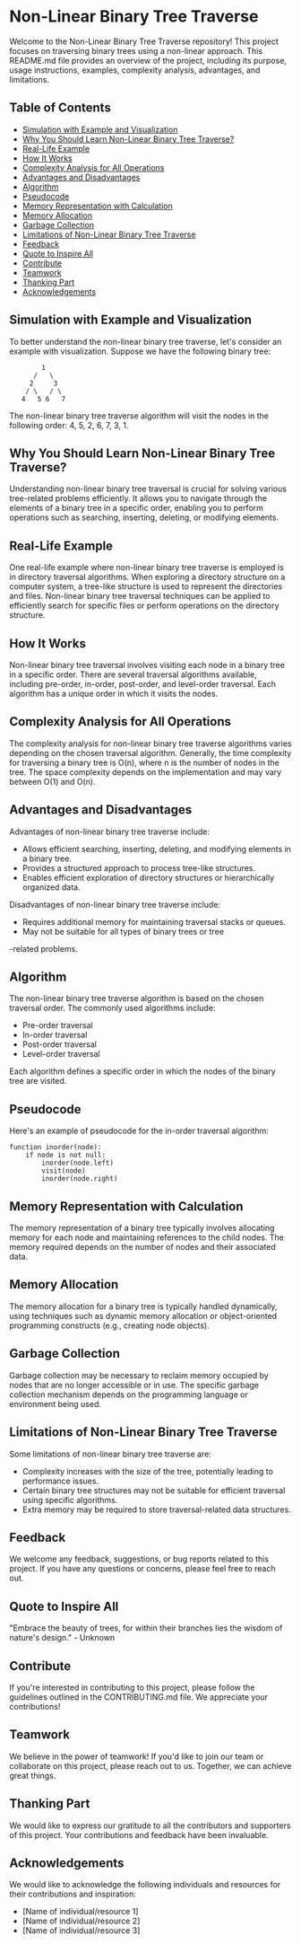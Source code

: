 # Non-Linear Binary Tree Traverse

Welcome to the Non-Linear Binary Tree Traverse repository! This project focuses on traversing binary trees using a non-linear approach. This README.md file provides an overview of the project, including its purpose, usage instructions, examples, complexity analysis, advantages, and limitations.

## Table of Contents
- [Simulation with Example and Visualization](#simulation-with-example-and-visualization)
- [Why You Should Learn Non-Linear Binary Tree Traverse?](#why-you-should-learn-non-linear-binary-tree-traverse)
- [Real-Life Example](#real-life-example)
- [How It Works](#how-it-works)
- [Complexity Analysis for All Operations](#complexity-analysis-for-all-operations)
- [Advantages and Disadvantages](#advantages-and-disadvantages)
- [Algorithm](#algorithm)
- [Pseudocode](#pseudocode)
- [Memory Representation with Calculation](#memory-representation-with-calculation)
- [Memory Allocation](#memory-allocation)
- [Garbage Collection](#garbage-collection)
- [Limitations of Non-Linear Binary Tree Traverse](#limitations-of-non-linear-binary-tree-traverse)
- [Feedback](#feedback)
- [Quote to Inspire All](#quote-to-inspire-all)
- [Contribute](#contribute)
- [Teamwork](#teamwork)
- [Thanking Part](#thanking-part)
- [Acknowledgements](#acknowledgements)

## Simulation with Example and Visualization

To better understand the non-linear binary tree traverse, let's consider an example with visualization. Suppose we have the following binary tree:

```
        1
      /   \
     2     3
    / \   / \
   4   5 6   7
```

The non-linear binary tree traverse algorithm will visit the nodes in the following order: 4, 5, 2, 6, 7, 3, 1.

## Why You Should Learn Non-Linear Binary Tree Traverse?

Understanding non-linear binary tree traversal is crucial for solving various tree-related problems efficiently. It allows you to navigate through the elements of a binary tree in a specific order, enabling you to perform operations such as searching, inserting, deleting, or modifying elements.

## Real-Life Example

One real-life example where non-linear binary tree traverse is employed is in directory traversal algorithms. When exploring a directory structure on a computer system, a tree-like structure is used to represent the directories and files. Non-linear binary tree traversal techniques can be applied to efficiently search for specific files or perform operations on the directory structure.

## How It Works

Non-linear binary tree traversal involves visiting each node in a binary tree in a specific order. There are several traversal algorithms available, including pre-order, in-order, post-order, and level-order traversal. Each algorithm has a unique order in which it visits the nodes.

## Complexity Analysis for All Operations

The complexity analysis for non-linear binary tree traverse algorithms varies depending on the chosen traversal algorithm. Generally, the time complexity for traversing a binary tree is O(n), where n is the number of nodes in the tree. The space complexity depends on the implementation and may vary between O(1) and O(n).

## Advantages and Disadvantages

Advantages of non-linear binary tree traverse include:
- Allows efficient searching, inserting, deleting, and modifying elements in a binary tree.
- Provides a structured approach to process tree-like structures.
- Enables efficient exploration of directory structures or hierarchically organized data.

Disadvantages of non-linear binary tree traverse include:
- Requires additional memory for maintaining traversal stacks or queues.
- May not be suitable for all types of binary trees or tree

-related problems.

## Algorithm

The non-linear binary tree traverse algorithm is based on the chosen traversal order. The commonly used algorithms include:
- Pre-order traversal
- In-order traversal
- Post-order traversal
- Level-order traversal

Each algorithm defines a specific order in which the nodes of the binary tree are visited.

## Pseudocode

Here's an example of pseudocode for the in-order traversal algorithm:

```
function inorder(node):
    if node is not null:
        inorder(node.left)
        visit(node)
        inorder(node.right)
```

## Memory Representation with Calculation

The memory representation of a binary tree typically involves allocating memory for each node and maintaining references to the child nodes. The memory required depends on the number of nodes and their associated data.

## Memory Allocation

The memory allocation for a binary tree is typically handled dynamically, using techniques such as dynamic memory allocation or object-oriented programming constructs (e.g., creating node objects).

## Garbage Collection

Garbage collection may be necessary to reclaim memory occupied by nodes that are no longer accessible or in use. The specific garbage collection mechanism depends on the programming language or environment being used.

## Limitations of Non-Linear Binary Tree Traverse

Some limitations of non-linear binary tree traverse are:
- Complexity increases with the size of the tree, potentially leading to performance issues.
- Certain binary tree structures may not be suitable for efficient traversal using specific algorithms.
- Extra memory may be required to store traversal-related data structures.

## Feedback

We welcome any feedback, suggestions, or bug reports related to this project. If you have any questions or concerns, please feel free to reach out.

## Quote to Inspire All

"Embrace the beauty of trees, for within their branches lies the wisdom of nature's design." - Unknown

## Contribute

If you're interested in contributing to this project, please follow the guidelines outlined in the CONTRIBUTING.md file. We appreciate your contributions!

## Teamwork

We believe in the power of teamwork! If you'd like to join our team or collaborate on this project, please reach out to us. Together, we can achieve great things.

## Thanking Part

We would like to express our gratitude to all the contributors and supporters of this project. Your contributions and feedback have been invaluable.

## Acknowledgements

We would like to acknowledge the following individuals and resources for their contributions and inspiration:
- [Name of individual/resource 1]
- [Name of individual/resource 2]
- [Name of individual/resource 3]
